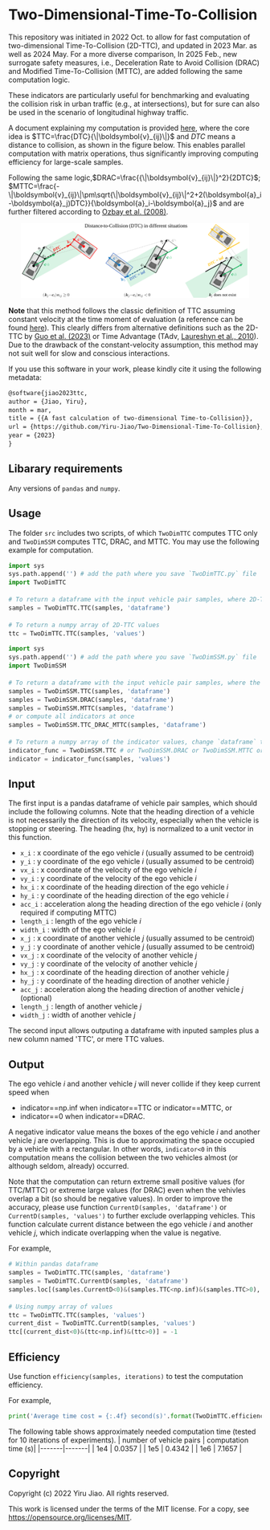 # Two-Dimensional-Time-To-Collision
This repository was initiated in 2022 Oct. to allow for fast computation of two-dimensional Time-To-Collision (2D-TTC), and updated in 2023 Mar. as well as 2024 May. For a more diverse comparison, In 2025 Feb., new surrogate safety measures, i.e., Deceleration Rate to Avoid Collision (DRAC) and Modified Time-To-Collision (MTTC), are added following the same computation logic.

These indicators are particularly useful for benchmarking and evaluating the collision risk in urban traffic (e.g., at intersections), but for sure can also be used in the scenario of longitudinal highway traffic. 

A document explaining my computation is provided [here](A_fast_calculation_of_2DTTC.pdf), where the core idea is $TTC=\frac{DTC}{\|\boldsymbol{v}_{ij}\|}$ and $DTC$ means a distance to collision, as shown in the figure below. This enables parallel computation with matrix operations, thus significantly improving computing efficiency for large-scale samples. 

Following the same logic,$DRAC=\frac{{\|\boldsymbol{v}_{ij}\|}^2}{2DTC}$; $MTTC=\frac{-\|\boldsymbol{v}_{ij}\|\pm\sqrt{\|\boldsymbol{v}_{ij}\|^2+2(\boldsymbol{a}_i-\boldsymbol{a}_j)DTC}}{\boldsymbol{a}_i-\boldsymbol{a}_j}$ and are further filtered according to [Ozbay et al. (2008)](https://doi.org/10.3141/2083-12). 

<p align="center">
  <img src="assets/DTC_Yiru.svg" alt="animated" width="90%" height="90%"/>
</p>

__Note__ that this method follows the classic definition of TTC assuming constant velocity at the time moment of evaluation (a reference can be found [here](https://www.ictct.net/wp-content/uploads/SMoS_Library/LIB_Tarko_2018.pdf)). This clearly differs from alternative definitions such as the 2D-TTC by [Guo et al. (2023)](https://doi.org/10.1016/j.aap.2023.107063) or Time Advantage (TAdv, [Laureshyn et al., 2010](https://doi.org/10.1016/j.aap.2010.03.021)). Due to the drawback of the constant-velocity assumption, this method may not suit well for slow and conscious interactions.

If you use this software in your work, please kindly cite it using the following metadata:
```latex
@software{jiao2023ttc,
author = {Jiao, Yiru},
month = mar,
title = {{A fast calculation of two-dimensional Time-to-Collision}},
url = {https://github.com/Yiru-Jiao/Two-Dimensional-Time-To-Collision},
year = {2023}
}
```

## Libarary requirements
Any versions of `pandas` and `numpy`.

## Usage
The folder `src` includes two scripts, of which `TwoDimTTC` computes TTC only and `TwoDimSSM` computes TTC, DRAC, and MTTC. You may use the following example for computation.

````python   
import sys
sys.path.append('') # add the path where you save `TwoDimTTC.py` file
import TwoDimTTC

# To return a dataframe with the input vehicle pair samples, where 2D-TTC are saved in a new column named 'TTC'
samples = TwoDimTTC.TTC(samples, 'dataframe')

# To return a numpy array of 2D-TTC values
ttc = TwoDimTTC.TTC(samples, 'values')
````

````python   
import sys
sys.path.append('') # add the path where you save `TwoDimSSM.py` file
import TwoDimSSM

# To return a dataframe with the input vehicle pair samples, where the indicators are saved in new columns
samples = TwoDimSSM.TTC(samples, 'dataframe')
samples = TwoDimSSM.DRAC(samples, 'dataframe')
samples = TwoDimSSM.MTTC(samples, 'dataframe')
# or compute all indicators at once
samples = TwoDimSSM.TTC_DRAC_MTTC(samples, 'dataframe')

# To return a numpy array of the indicator values, change `dataframe` to `values`
indicator_func = TwoDimSSM.TTC # or TwoDimSSM.DRAC or TwoDimSSM.MTTC or TwoDimSSM.TTC_DRAC_MTTC
indicator = indicator_func(samples, 'values')
````


## Input
The first input is a pandas dataframe of vehicle pair samples, which should include the following columns. Note that the heading direction of a vehicle is not necessarily the direction of its velocity, especially when the vehicle is stopping or steering. The heading (hx, hy) is normalized to a unit vector in this function.
- `x_i`      :  x coordinate of the ego vehicle $i$ (usually assumed to be centroid)
- `y_i`      :  y coordinate of the ego vehicle $i$ (usually assumed to be centroid)
- `vx_i`     :  x coordinate of the velocity of the ego vehicle $i$
- `vy_i`     :  y coordinate of the velocity of the ego vehicle $i$
- `hx_i`     :  x coordinate of the heading direction of the ego vehicle $i$
- `hy_i`     :  y coordinate of the heading direction of the ego vehicle $i$
- `acc_i`    :  acceleration along the heading direction of the ego vehicle $i$ (only required if computing MTTC)
- `length_i` :  length of the ego vehicle $i$
- `width_i`  :  width of the ego vehicle $i$
- `x_j`      :  x coordinate of another vehicle $j$ (usually assumed to be centroid)
- `y_j`      :  y coordinate of another vehicle $j$ (usually assumed to be centroid)
- `vx_j`     :  x coordinate of the velocity of another vehicle $j$
- `vy_j`     :  y coordinate of the velocity of another vehicle $j$
- `hx_j`     :  x coordinate of the heading direction of another vehicle $j$
- `hy_j`     :  y coordinate of the heading direction of another vehicle $j$
- `acc_j`    :  acceleration along the heading direction of another vehicle $j$ (optional)
- `length_j` :  length of another vehicle $j$
- `width_j`  :  width of another vehicle $j$

The second input allows outputing a dataframe with inputed samples plus a new column named 'TTC', or mere TTC values.

## Output
The ego vehicle $i$ and another vehicle $j$ will never collide if they keep current speed when 
  - indicator==np.inf when indicator==TTC or indicator==MTTC, or
  - indicator==0 when indicator==DRAC.

A negative indicator value means the boxes of the ego vehicle $i$ and another vehicle $j$ are overlapping. This is due to approximating the space occupied by a vehicle with a rectangular. In other words, `indicator<0` in this computation means the collision between the two vehicles almost (or although seldom, already) occurred.

Note that the computation can return extreme small positive values (for TTC/MTTC) or extreme large values (for DRAC) even when the vehivles overlap a bit (so should be negative values). In order to improve the accuracy, please use function `CurrentD(samples, 'dataframe')` or `CurrentD(samples, 'values')` to further exclude overlapping vehicles. This function calculate current distance between the ego vehicle $i$ and another vehicle $j$, which indicate overlapping when the value is negative.

For example,
````python   
# Within pandas dataframe
samples = TwoDimTTC.TTC(samples, 'dataframe')
samples = TwoDimTTC.CurrentD(samples, 'dataframe')
samples.loc[(samples.CurrentD<0)&(samples.TTC<np.inf)&(samples.TTC>0),'TTC'] = -1

# Using numpy array of values
ttc = TwoDimTTC.TTC(samples, 'values')
current_dist = TwoDimTTC.CurrentD(samples, 'values')
ttc[(current_dist<0)&(ttc<np.inf)&(ttc>0)] = -1
````

## Efficiency
Use function `efficiency(samples, iterations)` to test the computation efficiency.

For example,
````python   
print('Average time cost = {:.4f} second(s)'.format(TwoDimTTC.efficiency(samples, 10)
````

The following table shows approximately needed computation time (tested for 10 iterations of experiments).
| number of vehicle pairs | computation time (s)|
|-------|-------|
| 1e4 | 0.0357 |
| 1e5 | 0.4342 |
| 1e6 | 7.1657 |

## Copyright
Copyright (c) 2022 Yiru Jiao. All rights reserved.

This work is licensed under the terms of the MIT license. For a copy, see <https://opensource.org/licenses/MIT>.

